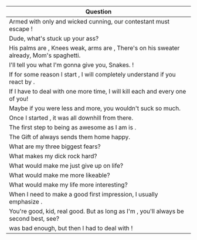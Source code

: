 Question |
--- |
Armed with only <BLANK> and wicked cunning, our contestant must escape <BLANK>! |
Dude, what's stuck up your ass? |
His palms are <BLANK>, Knees weak, arms are <BLANK>, There's <BLANK> on his sweater already, Mom's spaghetti. |
I'll tell you what I'm gonna give you, Snakes. <BLANK>! |
If for some reason I start <BLANK>, I will completely understand if you react by <BLANK>. |
If I have to deal with <BLANK> one more time, I will kill each and every one of you! |
Maybe if you were <BLANK> less and <BLANK> more, you wouldn't suck so much. |
Once I started <BLANK>, it was all downhill from there. |
The first step to being as awesome as I am is <BLANK>. |
The Gift of <BLANK> always sends them home happy. |
What are my three biggest fears? |
What makes my dick rock hard? |
What would make me just give up on life? |
What would make me more likeable? |
What would make my life more interesting? |
When I need to make a good first impression, I usually emphasize <BLANK>. |
You're good, kid, real good. But as long as I'm <BLANK>, you'll always be second best, see? |
<BLANK> was bad enough, but then I had to deal with <BLANK>! |
